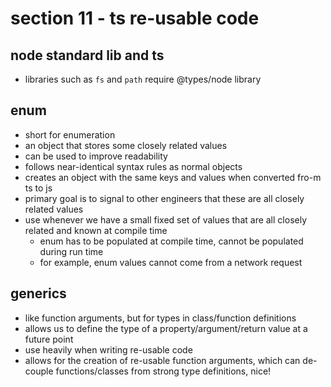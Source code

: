 # section 11 - ts re-usable code

## node standard lib and ts
- libraries such as `fs` and `path` require @types/node library

## enum
- short for enumeration
- an object that stores some closely related values
- can be used to improve readability
- follows near-identical syntax rules as normal objects
- creates an object with the same keys and values when converted fro-m ts to js
- primary goal is to signal to other engineers that these are all closely related values
- use whenever we have a small fixed set of values that are all closely related and known at compile time
  - enum has to be populated at compile time, cannot be populated during run time
  - for example, enum values cannot come from a network request

## generics
- like function arguments, but for types in class/function definitions
- allows us to define the type of a property/argument/return value at a future point
- use heavily when writing re-usable code
- allows for the creation of re-usable function arguments, which can de-couple functions/classes from strong type definitions, nice!
